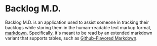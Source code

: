 # Backlog M.D.

Backlog M.D. is an application used to assist someone in tracking their backlogs while storing them in the human-readable text markup format, [markdown](https://daringfireball.net/projects/markdown/). Specifically, it's meant to be read by an extended markdown variant that supports tables, such as [Github-Flavored Markdown](https://github.github.com/gfm/).
